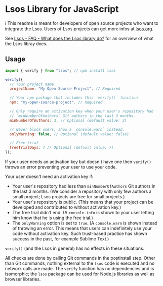 # Lsos Library for JavaScript

:information_source: This readme is meant for developers of open source projects who want to integrate the Lsos. Users of Lsos projects can get more infos at [lsos.org](https://lsos.org).

See [Lsos - FAQ - What does the Lsos library do?](https://lsos.org/faq#lib) for an overview of what the Lsos libray does.

## Usage

~~~js
import { verify } from "lsos"; // npm install lsos

verify({
  // Your project name
  projectName: "My Open Source Project", // Required

  // Your npm package that includes this `verify()` function
  npm: "my-open-source-project", // Required

  // Only require an activation key when your user's repository had
  // `minNumberOfAuthors` Git authors in the last 3 months.
  minNumberOfAuthors: 3, // Optional (default value: 3)

  // Never block users, show a `console.warn` instead.
  onlyWarning: false, // Optional (default value: false)

  // Free trial
  freeTrialDays: 7 // Optional (default value: 7)
});
~~~

If your user needs an activation key but doesn't have one then `verify()` throws an error preventing your user to use your code.

Your user doesn't need an activation key if:
- Your user's repository had less than `minNumberOfAuthors` Git authors in the last 3 months.
  (We consider a repository with only few authors a small project; Lsos projects are free for small projects.)
- Your user's repository is public. (This means that your project can be developed and contributed to without activation key.)
- The free trial didn't end. (A `console.info` is shown to your user letting him know that he is using the free trial.)
- The `onlyWarning` option is set to `true`. (A `console.warn` is shown instead of throwing an error. This means that users can indefinitely use your code without activation key. Such trust-based practice has shown success in the past, for example Sublime Text.)

`verify()` (and the Lsos in general) has no effects in these situations.

All checks are done by calling Git commands in the postinstall step.
Other than Git commands, nothing external to the `lsos` code is executed and no network calls are made.
The `verify` function has no dependencies and is isomorphic;
the `lsos` package can be used for Node.js libraries as well as browser libraries.

<br/>

